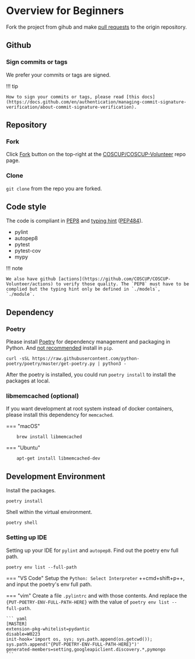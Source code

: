 # Overview for Beginners

Fork the project from gihub and make [pull requests] to the origin repository.

[pull requests]: https://docs.github.com/en/pull-requests/collaborating-with-pull-requests/proposing-changes-to-your-work-with-pull-requests/about-pull-requests

## Github

### Sign commits or tags

We prefer your commits or tags are signed.

!!! tip

    How to sign your commits or tags, please read [this docs](https://docs.github.com/en/authentication/managing-commit-signature-verification/about-commit-signature-verification).

## Repository

### Fork

Click [Fork](https://github.com/COSCUP/COSCUP-Volunteer/fork) button on the top-right at the [COSCUP/COSCUP-Volunteer](https://github.com/COSCUP/COSCUP-Volunteer) repo page.

### Clone

`git clone` from the repo you are forked.

## Code style

The code is compliant in [PEP8](https://peps.python.org/pep-0008/) and [typing hint](https://docs.python.org/3/library/typing.html) ([PEP484](https://peps.python.org/pep-0483/)).

 - pylint
 - autopep8
 - pytest
 - pytest-cov
 - mypy

!!! note

    We also have github [actions](https://github.com/COSCUP/COSCUP-Volunteer/actions) to verify those quality. The `PEP8` must have to be complied but the typing hint only be defined in `./models`, `./module`.

## Dependency

### Poetry

Please install [Poetry](https://python-poetry.org/) for dependency management and packaging in Python. And [not recommended](https://python-poetry.org/docs/) install in `pip`.

    curl -sSL https://raw.githubusercontent.com/python-poetry/poetry/master/get-poetry.py | python3 -

After the poetry is installed, you could run `poetry install` to install the packages at local.

### libmemcached (optional)

If you want development at root system instead of docker containers, please install this dependency for `memcached`.

=== "macOS"

        brew install libmemcached

=== "Ubuntu"

        apt-get install libmemcached-dev

## Development Environment

Install the packages.

    poetry install

Shell within the virtual environment.

    poetry shell

### Setting up IDE

Setting up your IDE for `pylint` and `autopep8`. Find out the poetry env full path.

    poetry env list --full-path

=== "VS Code"
    Setup the `Python: Select Interpreter` ++cmd+shift+p++, and input the poetry's env full path.

=== "vim"
    Create a file `.pylintrc` and with those contents. And replace the `{PUT-POETRY-ENV-FULL-PATH-HERE}` with the value of `poetry env list --full-path`.

    ``` yaml
    [MASTER]
    extension-pkg-whitelist=pydantic
    disable=W0223
    init-hook='import os, sys; sys.path.append(os.getcwd()); sys.path.append("{PUT-POETRY-ENV-FULL-PATH-HERE}")'
    generated-members=setting,googleapiclient.discovery.*,pymongo
    ```
